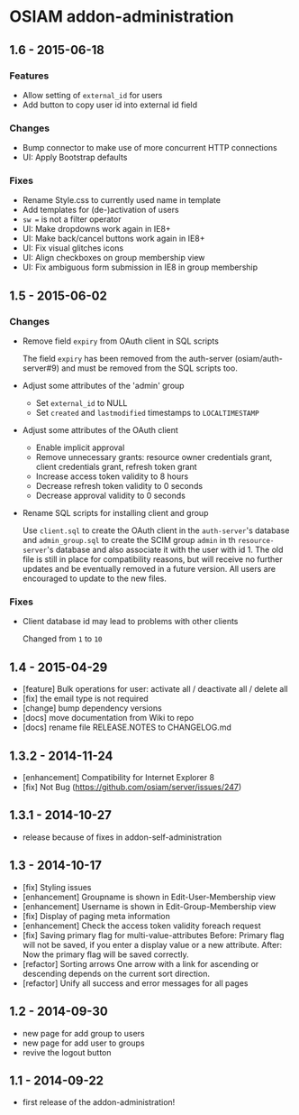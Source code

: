 # OSIAM addon-administration

## 1.6 - 2015-06-18

### Features

- Allow setting of `external_id` for users
- Add button to copy user id into external id field

### Changes

- Bump connector to make use of more concurrent HTTP connections
- UI: Apply Bootstrap defaults

### Fixes

- Rename Style.css to currently used name in template
- Add templates for (de-)activation of users
- `sw =` is not a filter operator
- UI: Make dropdowns work again in IE8+
- UI: Make back/cancel buttons work again in IE8+
- UI: Fix visual glitches icons
- UI: Align checkboxes on group membership view
- UI: Fix ambiguous form submission in IE8 in group membership

## 1.5 - 2015-06-02

### Changes

- Remove field `expiry` from OAuth client in SQL scripts

    The field `expiry` has been removed from the auth-server (osiam/auth-server#9)
    and must be removed from the SQL scripts too.

- Adjust some attributes of the 'admin' group

    - Set `external_id` to NULL
    - Set `created` and `lastmodified` timestamps to `LOCALTIMESTAMP`

- Adjust some attributes of the OAuth client

    - Enable implicit approval
    - Remove unnecessary grants: resource owner credentials grant, client
      credentials grant, refresh token grant
    - Increase access token validity to 8 hours
    - Decrease refresh token validity to 0 seconds
    - Decrease approval validity to 0 seconds

- Rename SQL scripts for installing client and group

    Use `client.sql` to create the OAuth client in the `auth-server`'s database
    and `admin_group.sql` to create the SCIM group `admin` in th
    `resource-server`'s database and also associate it with the user with id 1.
    The old file is still in place for compatibility reasons, but will receive
    no further updates and be eventually removed in a future version. All users
    are encouraged to update to the new files.

### Fixes

- Client database id may lead to problems with other clients

    Changed from `1` to `10`

## 1.4 - 2015-04-29
- [feature] Bulk operations for user: activate all / deactivate all / delete all
- [fix] the email type is not required
- [change] bump dependency versions
- [docs] move documentation from Wiki to repo
- [docs] rename file RELEASE.NOTES to CHANGELOG.md

## 1.3.2 - 2014-11-24
- [enhancement] Compatibility for Internet Explorer 8
- [fix] Not Bug (https://github.com/osiam/server/issues/247)

## 1.3.1 - 2014-10-27
- release because of fixes in addon-self-administration

## 1.3 - 2014-10-17
- [fix] Styling issues
- [enhancement] Groupname is shown in Edit-User-Membership view
- [enhancement] Username is shown in Edit-Group-Membership view
- [fix] Display of paging meta information
- [enhancement] Check the access token validity foreach request
- [fix] Saving primary flag for multi-value-attributes
  Before: Primary flag will not be saved, if you enter a display value or a new attribute.
  After: Now the primary flag will be saved correctly.
- [refactor] Sorting arrows
  One arrow with a link for ascending or descending depends on the current sort direction.
- [refactor] Unify all success and error messages for all pages

## 1.2 - 2014-09-30
- new page for add group to users
- new page for add user to groups
- revive the logout button

## 1.1 - 2014-09-22
- first release of the addon-administration!
